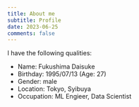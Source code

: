 ```yaml
---
title: About me
subtitle: Profile
date: 2023-06-25
comments: false
---
```


I have the following qualities:
- Name: Fukushima Daisuke
- Birthday: 1995/07/13 (Age: 27)
- Gender: male
- Location: Tokyo, Syibuya
- Occupation: ML Engieer, Data Scientist